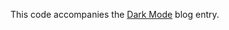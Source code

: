 This code accompanies the
[Dark Mode](https://www.extrema.is/blog/2021/08/20/dark-mode)
blog entry.
